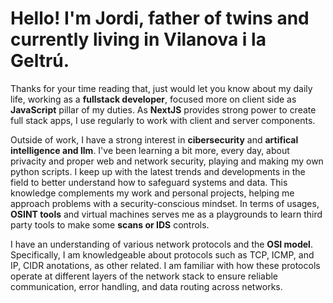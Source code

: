 # Hello! I'm Jordi, father of twins and currently living in Vilanova i la Geltrú.

Thanks for your time reading that, just would let you know about my daily life, working as a **fullstack developer**, focused more on client side as **JavaScript** pillar of my duties. As **NextJS** provides strong power to create full stack apps, I use regularly to work with client and server components.

Outside of work, I have a strong interest in **cibersecurity** and **artifical intelligence and llm**. I've been learning a bit more, every day, about privacity and proper web and network security, playing and making my own python scripts. I keep up with the latest trends and developments in the field to better understand how to safeguard systems and data. This knowledge complements my work and personal projects, helping me approach problems with a security-conscious mindset.
In terms of usages, **OSINT tools** and virtual machines serves me as a playgrounds to learn third party tools to make some **scans or IDS** controls.

I have an understanding of various network protocols and the **OSI model**. Specifically, I am knowledgeable about protocols such as TCP, ICMP, and IP, CIDR anotations, as other related. I am familiar with how these protocols operate at different layers of the network stack to ensure reliable communication, error handling, and data routing across networks.
